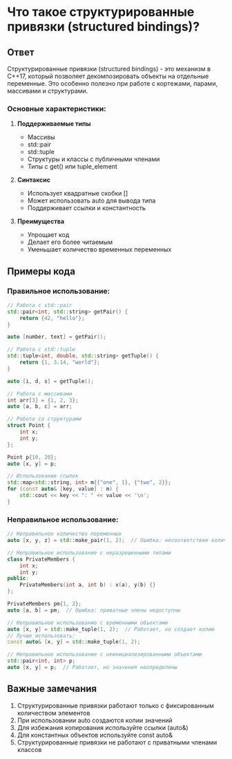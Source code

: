 # Что такое структурированные привязки (structured bindings)?

## Ответ
Структурированные привязки (structured bindings) - это механизм в C++17, который позволяет декомпозировать объекты на отдельные переменные. Это особенно полезно при работе с кортежами, парами, массивами и структурами.

### Основные характеристики:

1. **Поддерживаемые типы**
   - Массивы
   - std::pair
   - std::tuple
   - Структуры и классы с публичными членами
   - Типы с get<N>() или tuple_element

2. **Синтаксис**
   - Использует квадратные скобки []
   - Может использовать auto для вывода типа
   - Поддерживает ссылки и константность

3. **Преимущества**
   - Упрощает код
   - Делает его более читаемым
   - Уменьшает количество временных переменных

## Примеры кода

### Правильное использование:

```cpp
// Работа с std::pair
std::pair<int, std::string> getPair() {
    return {42, "hello"};
}

auto [number, text] = getPair();

// Работа с std::tuple
std::tuple<int, double, std::string> getTuple() {
    return {1, 3.14, "world"};
}

auto [i, d, s] = getTuple();

// Работа с массивами
int arr[3] = {1, 2, 3};
auto [a, b, c] = arr;

// Работа со структурами
struct Point {
    int x;
    int y;
};

Point p{10, 20};
auto [x, y] = p;

// Использование ссылок
std::map<std::string, int> m{{"one", 1}, {"two", 2}};
for (const auto& [key, value] : m) {
    std::cout << key << ": " << value << '\n';
}
```

### Неправильное использование:

```cpp
// Неправильное количество переменных
auto [x, y, z] = std::make_pair(1, 2);  // Ошибка: несоответствие количества элементов

// Неправильное использование с неразрешенными типами
class PrivateMembers {
    int x;
    int y;
public:
    PrivateMembers(int a, int b) : x(a), y(b) {}
};

PrivateMembers pm{1, 2};
auto [a, b] = pm;  // Ошибка: приватные члены недоступны

// Неправильное использование с временными объектами
auto [x, y] = std::make_tuple(1, 2);  // Работает, но создает копию
// Лучше использовать:
const auto& [x, y] = std::make_tuple(1, 2);

// Неправильное использование с неинициализированными объектами
std::pair<int, int> p;
auto [x, y] = p;  // Работает, но значения неопределены
```

## Важные замечания
1. Структурированные привязки работают только с фиксированным количеством элементов
2. При использовании auto создаются копии значений
3. Для избежания копирования используйте ссылки (auto&)
4. Для константных объектов используйте const auto&
5. Структурированные привязки не работают с приватными членами классов 